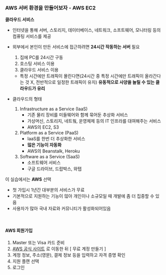 ### AWS 서버 환경을 만들어보자 - AWS EC2

**클라우드 서비스**

- 인터넷을 통해 서버, 스토리지, 데이터베이스, 네트워크, 소프트웨어, 모니터링 등의 컴퓨팅 서비스를 제공
- 외부에서 본인이 만든 서비스에 접근하려면 **24시간 작동하는 서버** 필요
    1. 집에 PC를 24시간 구동
    2. 호스팅 서비스 이용
    3. 클라우드 서비스 이용

    - 특정 시간에만 트래픽이 몰린다면(24시간 중 특정 시간에만 트래픽이 올라간다는 것 X, 전반적으로 일정한 트래픽이 유지)
      **유동적으로 사양을 늘릴 수 있는 클라우드가 유리**
- 클라우드의 형태
    1. Infrastructure as a Service (IaaS)
        - 기존 물리 장비를 미들웨어와 함께 묶어둔 추상화 서비스
        - 가상머신, 스토리지, 네트웤, 운영체제 등의 IT 인프라를 대여해주는 서비스
        - AWS의 EC2, S3
    2. Platform as a Service (PaaS)
        - IaaS를 한번 더 추상화한 서비스
        - **많은 기능이 자동화**
        - AWS의 Beanstalk, Heroku
    3. Software as a Service (SaaS)
        - 소프트웨어 서비스
        - 구글 드라이브, 드랍박스, 와탭
     
이 실습에서는 **AWS** 선택

- 첫 가입시 1년간 대부분의 서비스가 무료
- 기본적으로 지원하는 기능이 많아 개인이나 소규모일 때 개발에 좀 더 집중할 수 있음
- 사용자가 많아 국내 자료와 커뮤니티가 활성화되어있음

<br>

#### AWS 회원가입
1. Master 또는 Visa 카드 준비
2. [AWS 공식 사이트](https://aws.amazon.com/ko/) 로 이동한 뒤 [ 무료 계정 만들기 ]
3. 계정 정보, 주소(영문), 결제 정보 등을 입력하고 자격 증명 확인
4. 지원 플랜 선택
5. 로그인